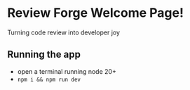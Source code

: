 # Review Forge Welcome Page!

Turning code review into developer joy


## Running the app
- open a terminal running node 20+
- `npm i && npm run dev`